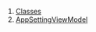 1.  [Classes](view_model_after_auth_view_models_settings_view_models_app_setting_view_model/#classes)
2.  [AppSettingViewModel](view_model_after_auth_view_models_settings_view_models_app_setting_view_model/AppSettingViewModel-class.html)
